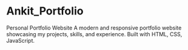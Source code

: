 # Ankit_Portfolio
 Personal Portfolio Website  A modern and responsive portfolio website showcasing my projects, skills, and experience. Built with  HTML, CSS, JavaScript.
